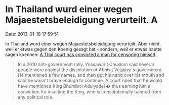 In Thailand wurd einer wegen Majaestetsbeleidigung verurteilt. A
================================================================

Date: 2013-01-18 17:59:51

In Thailand wurd einer wegen Majaestetsbeleidigung verurteilt. Aber
nicht, weil er etwas gegen den Koenig gesagt hat - sondern, weil er
etwas haette sagen koennen: [A Thai court has convicted a man for
censoring
himself](http://www.nytimes.com/2013/01/18/world/asia/in-thailand-a-broader-definition-of-insulting-royalty.html?_r=0).

> In a 2010 anti-government rally, Yossawarit Chuklom said several
> people were against the dissolution of Abhisit Vejjajiva\'s
> government. He mentioned a few names, and then put his hand over his
> mouth and said he wasn\'t brave enough to continue. A court ruled that
> he would have mentioned King Bhumibol Adulyadej � thus earning him a
> conviction for insulting the King, who is constitutionally banned from
> any political role.
